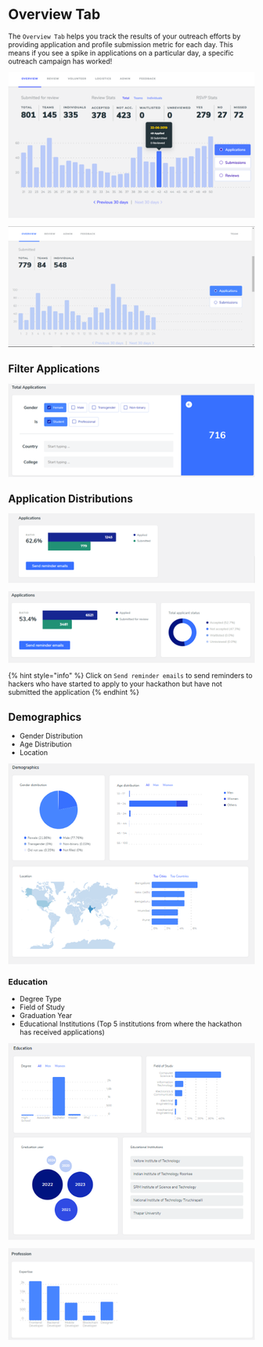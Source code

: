 # Overview Tab

The `Overview Tab` helps you track the results of your outreach efforts by providing application and profile submission metric for each day. This means if you see a spike in applications on a particular day, a specific outreach campaign has worked!

![Overview Tab for &quot;Online with Application Review&quot; mode](../../.gitbook/assets/image%20%285%29.png)

![Overview Tab for &quot;Online&quot; mode](../../.gitbook/assets/image%20%2824%29.png)



## Filter Applications

![](../../.gitbook/assets/image%20%283%29.png)

## Application Distributions

![Applications Section in &quot;Online&quot; mode](../../.gitbook/assets/image%20%2838%29.png)

![Applications Section in &quot;Online with Application Review&quot; mode](../../.gitbook/assets/image%20%2825%29.png)

{% hint style="info" %}
Click on `Send reminder emails` to send reminders to hackers who have started to apply to your hackathon but have not submitted the application
{% endhint %}

## Demographics

* Gender Distribution
* Age Distribution
* Location

![](../../.gitbook/assets/image%20%284%29.png)

### Education

* Degree Type
* Field of Study
* Graduation Year
* Educational Institutions \(Top 5 institutions from where the hackathon has received applications\)

![](../../.gitbook/assets/image%20%2830%29.png)

![Expertise-wise distribution of the applications](../../.gitbook/assets/image%20%2817%29.png)

